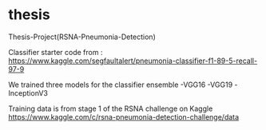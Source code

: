 # thesis
Thesis-Project(RSNA-Pneumonia-Detection)

Classifier starter code from : https://www.kaggle.com/segfaultalert/pneumonia-classifier-f1-89-5-recall-97-9


We trained three models for the classifier ensemble
  -VGG16
  -VGG19
  -InceptionV3
 
Training data is from stage 1 of the RSNA challenge on Kaggle
https://www.kaggle.com/c/rsna-pneumonia-detection-challenge/data

